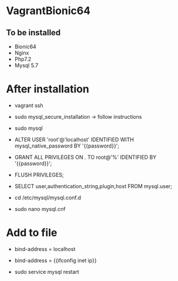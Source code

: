 # VagrantBionic64

## To be installed
- Bionic64
- Nginx
- Php7.2
- Mysql 5.7

# After installation
- vagrant ssh
- sudo mysql_secure_installation -> follow instructions

- sudo mysql
- ALTER USER 'root'@'localhost' IDENTIFIED WITH mysql_native_password BY '{{password}}';
- GRANT ALL PRIVILEGES ON *.* TO root@'%' IDENTIFIED BY '{{password}}';
- FLUSH PRIVILEGES;

- SELECT user,authentication_string,plugin,host FROM mysql.user;
- cd /etc/mysql/mysql.conf.d
- sudo nano mysql.cnf

# Add to file
- bind-address            = localhost
- bind-address            = {{ifconfig inet ip}}

- sudo service mysql restart


